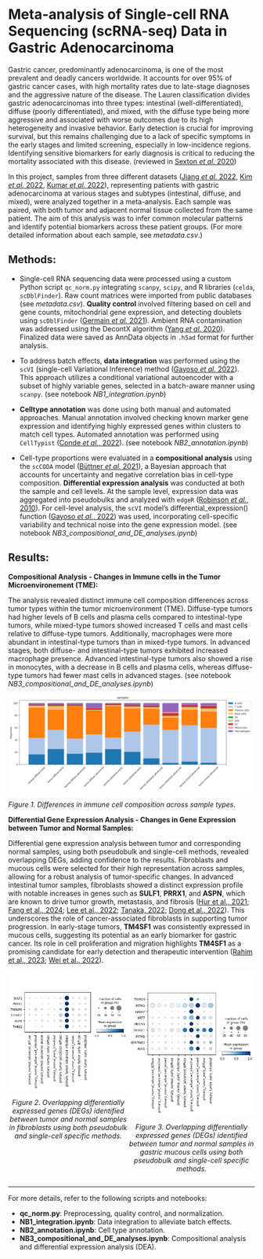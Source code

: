 # **Meta-analysis of Single-cell RNA Sequencing (scRNA-seq) Data in Gastric Adenocarcinoma**

Gastric cancer, predominantly adenocarcinoma, is one of the most prevalent and deadly cancers worldwide. It accounts for over 95% of gastric cancer cases, with high mortality rates due to late-stage diagnoses and the aggressive nature of the disease. The Lauren classification divides gastric adenocarcinomas into three types: intestinal (well-differentiated), diffuse (poorly differentiated), and mixed, with the diffuse type being more aggressive and associated with worse outcomes due to its high heterogeneity and invasive behavior. Early detection is crucial for improving survival, but this remains challenging due to a lack of specific symptoms in the early stages and limited screening, especially in low-incidence regions. Identifying sensitive biomarkers for early diagnosis is critical to reducing the mortality associated with this disease. (reviewed in [Sexton *et al.* 2020](http://doi.org/10.1007/s10555-020-09925-3))

In this project, samples from three different datasets ([Jiang *et al.* 2022](https://doi.org/10.1002/ctm2.730), [Kim *et al.* 2022](https://doi.org/10.1038/s41698-022-00251-1), [Kumar *et al.* 2022](http://doi.org/10.1158/2159-8290.CD-21-0683)), representing patients with gastric adenocarcinoma at various stages and subtypes (intestinal, diffuse, and mixed), were analyzed together in a meta-analysis. Each sample was paired, with both tumor and adjacent normal tissue collected from the same patient. The aim of this analysis was to infer common molecular patterns and identify potential biomarkers across these patient groups. (For more detailed information about each sample, see *metadata.csv*.)

Methods:
- 
* Single-cell RNA sequencing data were processed using a custom Python script `qc_norm.py` integrating `scanpy`, `scipy`, and R libraries (`celda`, `scDblFinder`). Raw count matrices were imported from public databases (see *metadata.csv*). **Quality control** involved filtering based on cell and gene counts, mitochondrial gene expression, and detecting doublets using `scDblFinder` ([Germain *et al.* 2021](http://doi.org/10.12688/f1000research.73600.2)). Ambient RNA contamination was addressed using the DecontX algorithm ([Yang *et al.* 2020](https://doi.org/10.1186/s13059-020-1950-6,)). Finalized data were saved as AnnData objects in `.h5ad` format for further analysis. 

* To address batch effects, **data integration** was performed using the `scVI` (single-cell Variational Inference) method ([Gayoso *et al.* 2022](http://doi.org/10.1038/s41587-021-01206-w)). This approach utilizes a conditional variational autoencoder with a subset of highly variable genes, selected in a batch-aware manner using `scanpy`. (see notebook *NB1_integration.ipynb*) 
* **Celltype annotation** was done using both manual and automated approaches. Manual annotation involved checking known marker gene expression and identifying highly expressed genes within clusters to match cell types. Automated annotation was performed using `CellTypist` ([Conde *et al.*, 2022](http://doi.org/10.1126/science.abl5197)). (see notebook *NB2_annotation.ipynb*)

* Cell-type proportions were evaluated in a **compositional analysis** using the `scCODA` model ([Büttner *et al.* 2021]( https://doi.org/10.1038/s41467-021-27150-6)), a Bayesian approach that accounts for uncertainty and negative correlation bias in cell-type composition. **Differential expression analysis** was conducted at both the sample and cell levels. At the sample level, expression data was aggregated into pseudobulks and analyzed with `edgeR` ([Robinson *et al.*, 2010](https://doi.org/10.1093/bioinformatics/btp616)). For cell-level analysis, the `scVI` model’s differential_expression() function ([Gayoso *et al.*, 2022](http://doi.org/10.1038/s41587-021-01206-w)) was used, incorporating cell-specific variability and technical noise into the gene expression model. (see notebook *NB3_compositional_and_DE_analyses.ipynb*)

Results:
-

**Compositional Analysis - Changes in Immune cells in the Tumor Microenvironement (TME):**

The analysis revealed distinct immune cell composition differences across tumor types within the tumor microenvironment (TME). Diffuse-type tumors had higher levels of B cells and plasma cells compared to intestinal-type tumors, while mixed-type tumors showed increased T cells and mast cells relative to diffuse-type tumors. Additionally, macrophages were more abundant in intestinal-type tumors than in mixed-type tumors. In advanced stages, both diffuse- and intestinal-type tumors exhibited increased macrophage presence. Advanced intestinal-type tumors also showed a rise in monocytes, with a decrease in B cells and plasma cells, whereas diffuse-type tumors had fewer mast cells in advanced stages. (see notebook *NB3_compositional_and_DE_analyses.ipynb*)

<img src='figures/sccoda_barplot.png' alt='compositional_analysis_barplot' width='500'/>

*Figure 1. Differences in immune cell composition across sample types.*

**Differential Gene Expression Analysis - Changes in Gene Expression between Tumor and Normal Samples:**

Differential gene expression analysis between tumor and corresponding normal samples, using both pseudobulk and single-cell methods, revealed overlapping DEGs, adding confidence to the results. Fibroblasts and mucous cells were selected for their high representation across samples, allowing for a robust analysis of tumor-specific changes.
In advanced intestinal tumor samples, fibroblasts showed a distinct expression profile with notable increases in genes such as **SULF1**, **PRRX1**, and **ASPN**, which are known to drive tumor growth, metastasis, and fibrosis ([Hur et al., 2021](https://doi.org/10.1002/path.4055); [Fang et al., 2024](https://doi.org/10.1038/s41420-024-01882-y); [Lee et al., 2022](https://doi.org/10.1038/s41467-022-30484-4); [Tanaka, 2022](https://doi.org/10.1111/pin.13211); [Dong et al., 2022](https://doi.org/10.3389/fbioe.2022.1025546)). This underscores the role of cancer-associated fibroblasts in supporting tumor progression.
In early-stage tumors, **TM4SF1** was consistently expressed in mucous cells, suggesting its potential as an early biomarker for gastric cancer. Its role in cell proliferation and migration highlights **TM4SF1** as a promising candidate for early detection and therapeutic intervention ([Rahim et al., 2023](https://doi.org/10.3390/ph16010110); [Wei et al., 2022](https://doi.org/10.1016/j.mrfmmm.2022.111802)).




<div style="display: flex; justify-content: space-around;">
  <div>
    <img src='figures/deg_overlap_fibroblasts.png' alt='deg_overlap_dotplot_fibro' width='300'/>
    <p style="text-align: center;"><em>Figure 2. Overlapping differentially expressed genes (DEGs) identified between tumor and normal samples in fibroblasts using both pseudobulk and single-cell specific methods.</em></p>
  </div>
  <div>
    <img src='figures/deg_overlap_mucous_cells.png' alt='deg_overlap_dotplot_mucous' width='300'/>
    <p style="text-align: center;"><em>Figure 3. Overlapping differentially expressed genes (DEGs) identified between tumor and normal samples in gastric mucous cells using both pseudobulk and single-cell specific methods.</em></p>
  </div>
</div>

---

For more details, refer to the following scripts and notebooks:

- **qc_norm.py**: Preprocessing, quality control, and normalization.
- **NB1_integration.ipynb**: Data integration to alleviate batch effects.
- **NB2_annotation.ipynb**: Cell type annotation.
- **NB3_compositional_and_DE_analyses.ipynb**: Compositional analysis and differential expression analysis (DEA).